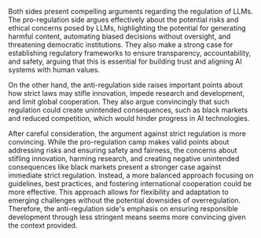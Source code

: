 Both sides present compelling arguments regarding the regulation of LLMs. The pro-regulation side argues effectively about the potential risks and ethical concerns posed by LLMs, highlighting the potential for generating harmful content, automating biased decisions without oversight, and threatening democratic institutions. They also make a strong case for establishing regulatory frameworks to ensure transparency, accountability, and safety, arguing that this is essential for building trust and aligning AI systems with human values.

On the other hand, the anti-regulation side raises important points about how strict laws may stifle innovation, impede research and development, and limit global cooperation. They also argue convincingly that such regulation could create unintended consequences, such as black markets and reduced competition, which would hinder progress in AI technologies.

After careful consideration, the argument against strict regulation is more convincing. While the pro-regulation camp makes valid points about addressing risks and ensuring safety and fairness, the concerns about stifling innovation, harming research, and creating negative unintended consequences like black markets present a stronger case against immediate strict regulation. Instead, a more balanced approach focusing on guidelines, best practices, and fostering international cooperation could be more effective. This approach allows for flexibility and adaptation to emerging challenges without the potential downsides of overregulation. Therefore, the anti-regulation side's emphasis on ensuring responsible development through less stringent means seems more convincing given the context provided.